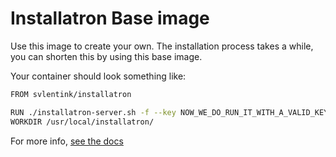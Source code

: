# Installatron Base image

Use this image to create your own.
The installation process takes a while,
you can shorten this by using this base image.

Your container should look something like:
```bash
FROM svlentink/installatron

RUN ./installatron-server.sh -f --key NOW_WE_DO_RUN_IT_WITH_A_VALID_KEY
WORKDIR /usr/local/installatron/

```
For more info, [see the docs](http://installatron.com/developer/server#2.3)